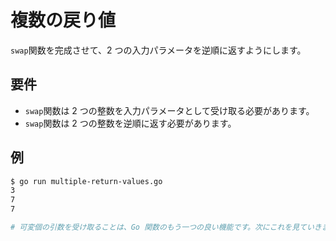 # 複数の戻り値

`swap`関数を完成させて、2 つの入力パラメータを逆順に返すようにします。

## 要件

- `swap`関数は 2 つの整数を入力パラメータとして受け取る必要があります。
- `swap`関数は 2 つの整数を逆順に返す必要があります。

## 例

```sh
$ go run multiple-return-values.go
3
7
7

# 可変個の引数を受け取ることは、Go 関数のもう一つの良い機能です。次にこれを見ていきましょう。
```
